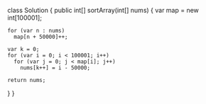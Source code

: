 class Solution {
  public int[] sortArray(int[] nums) {
    var map = new int[100001];

    for (var n : nums)
      map[n + 50000]++;

    var k = 0;
    for (var i = 0; i < 100001; i++)
      for (var j = 0; j < map[i]; j++)
        nums[k++] = i - 50000;

    return nums;
  }
}
